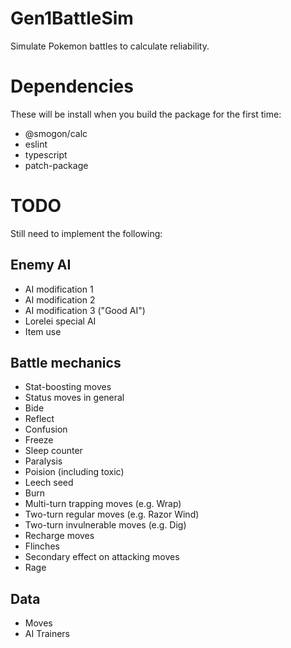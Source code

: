 # Gen1BattleSim

Simulate Pokemon battles to calculate reliability.


# Dependencies
These will be install when you build the package for the first time:

- @smogon/calc
- eslint
- typescript
- patch-package



# TODO
Still need to implement the following:

Enemy AI
--------
- AI modification 1
- AI modification 2
- AI modification 3 ("Good AI")
- Lorelei special AI
- Item use

Battle mechanics
----------------
- Stat-boosting moves
- Status moves in general
- Bide
- Reflect
- Confusion
- Freeze
- Sleep counter
- Paralysis
- Poision (including toxic)
- Leech seed
- Burn
- Multi-turn trapping moves (e.g. Wrap)
- Two-turn regular moves (e.g. Razor Wind)
- Two-turn invulnerable moves (e.g. Dig)
- Recharge moves
- Flinches
- Secondary effect on attacking moves
- Rage

Data
----
- Moves
- AI Trainers
